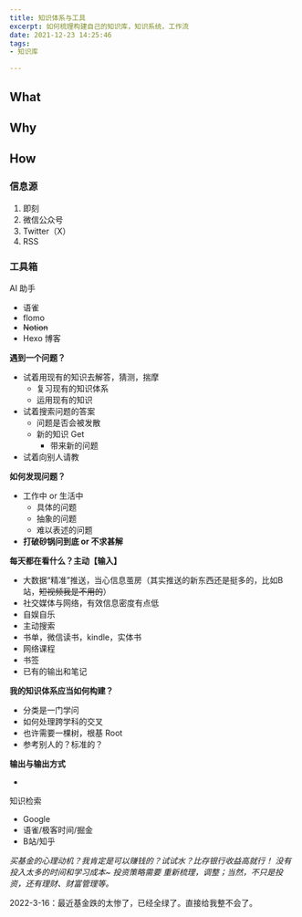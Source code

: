 ```yaml
---
title: 知识体系与工具
excerpt: 如何梳理构建自己的知识库，知识系统，工作流
date: 2021-12-23 14:25:46
tags:
- 知识库

---
```


## What



## Why



## How



### 信息源

1. 即刻
2. 微信公众号
3. Twitter（X）
4. RSS



### 工具箱

AI 助手

- 语雀
- flomo
- ~~Notion~~
- Hexo 博客





**遇到一个问题？**

- 试着用现有的知识去解答，猜测，揣摩
  - 复习现有的知识体系
  - 运用现有的知识
- 试着搜索问题的答案
  - 问题是否会被发散
  - 新的知识 Get
    - 带来新的问题
- 试着向别人请教



**如何发现问题？**

- 工作中 or 生活中
  - 具体的问题
  - 抽象的问题
  - 难以表述的问题
- **打破砂锅问到底 or 不求甚解**



**每天都在看什么？主动【输入】**

- 大数据“精准”推送，当心信息茧房（其实推送的新东西还是挺多的，比如B站，~~短视频我是不用的~~）
- 社交媒体与网络，有效信息密度有点低
- 自娱自乐
- 主动搜索
- 书单，微信读书，kindle，实体书
- 网络课程
- 书签
- 已有的输出和笔记



**我的知识体系应当如何构建？**

- 分类是一门学问
- 如何处理跨学科的交叉
- 也许需要一棵树，根基 Root
- 参考别人的？标准的？



**输出与输出方式**

- **​**



知识检索

- Google
- 语雀/极客时间/掘金
- B站/知乎



_买基金的心理动机？我肯定是可以赚钱的？试试水？比存银行收益高就行！_
_没有投入太多的时间和学习成本~_
_投资策略需要 重新梳理，调整；当然，不只是投资，还有理财、财富管理等。_

2022-3-16：最近基金跌的太惨了，已经全绿了。直接给我整不会了。
